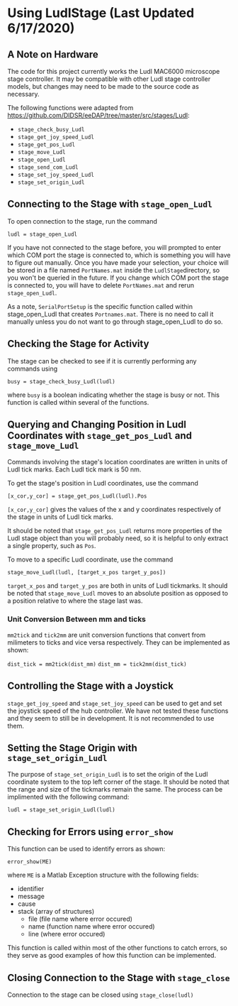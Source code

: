 # Using LudlStage (Last Updated 6/17/2020)

## A Note on Hardware

The code for this project currently works the Ludl MAC6000 microscope stage controller. It may be compatible with other Ludl stage controller models, but
changes may need to be made to the source code as necessary.

The following functions were adapted from https://github.com/DIDSR/eeDAP/tree/master/src/stages/Ludl:

- `stage_check_busy_Ludl`
- `stage_get_joy_speed_Ludl`
- `stage_get_pos_Ludl`
- `stage_move_Ludl`
- `stage_open_Ludl`
- `stage_send_com_Ludl`
- `stage_set_joy_speed_Ludl`
- `stage_set_origin_Ludl`

## Connecting to the Stage with `stage_open_Ludl`

To open connection to the stage, run the command

`ludl = stage_open_Ludl`

If you have not connected to the stage before, you will prompted to enter which COM port the stage is connected to, which is something you will have
to figure out manually. Once you have made your selection, your choice will be stored in a file named `PortNames.mat` inside the 
`LudlStage`directory, so you won't be queried in the future. If you change which COM port the stage is connected to, you will have to 
delete `PortNames.mat` and rerun `stage_open_Ludl`.

As a note, `SerialPortSetup` is the specific function called within stage_open_Ludl that creates `Portnames.mat`. There is no need to call it manually
unless you do not want to go through stage_open_Ludl to do so.

## Checking the Stage for Activity

The stage can be checked to see if it is currently performing any commands using 

`busy = stage_check_busy_Ludl(ludl)`

where `busy` is a boolean indicating whether the stage is busy or not. This function is called within several of the functions.

## Querying and Changing Position in Ludl Coordinates with `stage_get_pos_Ludl` and `stage_move_Ludl`
Commands involving the stage's location coordinates are written in units of Ludl tick marks. Each Ludl tick mark is 50 nm.

To get the stage's position in Ludl coordinates, use the command

`[x_cor,y_cor] = stage_get_pos_Ludl(ludl).Pos`

`[x_cor,y_cor]` gives the values of the x and y coordinates respectively of the stage in units of Ludl
tick marks. 

It should be noted that `stage_get_pos_Ludl` returns more properties of the Ludl stage object than you will probably need, so it is helpful to only 
extract a single property, such as `Pos`.

To move to a specific Ludl coordinate, use the command

`stage_move_Ludl(ludl, [target_x_pos target_y_pos])`

`target_x_pos` and `target_y_pos` are both in units of Ludl tickmarks. It should be noted that `stage_move_Ludl` moves to an absolute position as
opposed to a position relative to where the stage last was.

### Unit Conversion Between mm and ticks

`mm2tick` and `tick2mm` are unit conversion functions that convert from milimeters to ticks and vice versa respectively. They can be implemented as shown:

`dist_tick = mm2tick(dist_mm)`
`dist_mm = tick2mm(dist_tick)`

## Controlling the Stage with a Joystick

`stage_get_joy_speed` and `stage_set_joy_speed` can be used to get and set the joystick speed of the hub controller. We have not tested these functions
and they seem to still be in development. It is not recommended to use them.

## Setting the Stage Origin with `stage_set_origin_Ludl`

The purpose of `stage_set_origin_Ludl` is to set the origin of the Ludl coordinate system to the top left corner of the stage. It should be noted 
that the range and size of the tickmarks remain the same. The process can be implimented with the following command:

`ludl = stage_set_origin_Ludl(ludl)`

## Checking for Errors using `error_show`

This function can be used to identify errors as shown:

`error_show(ME)`

where `ME` is a Matlab Exception structure with the following fields:

- identifier
- message
- cause
- stack (array of structures)
	- file (file name where error occured)
	- name (function name where error occured)
	- line (where error occured)

This function is called within most of the other functions to catch errors, so they serve as good examples of how this function can be implemented.

## Closing Connection to the Stage with `stage_close`

Connection to the stage can be closed using `stage_close(ludl)`

